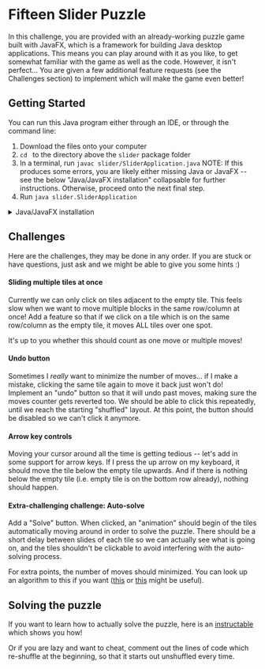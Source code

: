 # Fifteen Slider Puzzle
In this challenge, you are provided with an already-working puzzle game built with JavaFX, which is a framework for building Java desktop applications. This means you can play around with it as you like, to get somewhat familiar with the game as well as the code. However, it isn't perfect... You are given a few additional feature requests (see the Challenges section) to implement which will make the game even better! 

## Getting Started
You can run this Java program either through an IDE, or through the command line:
1. Download the files onto your computer
2. `cd ` to the directory above the `slider` package folder
3. In a terminal, run `javac slider/SliderApplication.java`
NOTE: If this produces some errors, you are likely either missing Java or JavaFX -- see the below "Java/JavaFX installation" collapsable for further instructions. 
Otherwise, proceed onto the next final step.
5. Run `java slider.SliderApplication`

<details>
<summary>Java/JavaFX installation</summary>

### Java/JavaFX installation
Open a command prompt and type `javac -version`. Java 11 or later does not come with JavaFX (a library needed for this program) installed, so I suggest installing Oracle Java (JDK) 8 [here](https://www.oracle.com/technetwork/java/javase/downloads/jdk8-downloads-2133151.html) if you do not have Java installed or you have a later version. Then follow the steps in the install wizard.

#### Extra steps - Windows
After installation, you might need to add the install location to the PATH variable. Instructions for how to do this are shown in [this link](https://www.java.com/en/download/help/path.xml). 

You may also need to remove other versions of Java, or just remove the old directory from the PATH variable.

Finally repeat the steps in the Getting Started section above.

#### Extra steps - Mac
To remove the other versions of Java (if applicable), go to: `/Library/Java/JavaVirtualMachines/` and move the folders which aren't `jdk1.8.0_231.jdk` to the Trash or somewhere else.

Finally repeat the steps in the Getting Started section above.
</details>


## Challenges
Here are the challenges, they may be done in any order. If you are stuck or have questions, just ask and we might be able to give you some hints :)

#### Sliding multiple tiles at once
Currently we can only click on tiles adjacent to the empty tile. This feels slow when we want to move multiple blocks in the same row/column at once! Add a feature so that if we click on a tile which is on the same row/column as the empty tile, it moves ALL tiles over one spot. 

It's up to you whether this should count as one move or multiple moves!

#### Undo button
Sometimes I *really* want to minimize the number of moves... if I make a mistake, clicking the same tile again to move it back just won't do! Implement an "undo" button so that it will undo past moves, making sure the moves counter gets reverted too. We should be able to click this repeatedly, until we reach the starting "shuffled" layout. At this point, the button should be disabled so we can't click it anymore. 

#### Arrow key controls
Moving your cursor around all the time is getting tedious -- let's add in some support for arrow keys. If I press the up arrow on my keyboard, it should move the tile below the empty tile upwards. And if there is nothing below the empty tile (i.e. empty tile is on the bottom row already), nothing should happen. 

#### Extra-challenging challenge: Auto-solve
Add a "Solve" button. When clicked, an "animation" should begin of the tiles automatically moving around in order to solve the puzzle. There should be a short delay between slides of each tile so we can actually see what is going on, and the tiles shouldn't be clickable to avoid interfering with the auto-solving process. 

For extra points, the number of moves should minimized. You can look up an algorithm to this if you want ([this](http://www.math.ubc.ca/~cass/courses/m308-02b/projects/grant/fifteen.html) or [this](http://jamie-wong.com/2011/10/16/fifteen-puzzle-algorithm/) might be useful).


## Solving the puzzle
If you want to learn how to actually solve the puzzle, here is an [instructable](https://www.instructables.com/id/How-To-Solve-The-15-Puzzle/) which shows you how!

Or if you are lazy and want to cheat, comment out the lines of code which re-shuffle at the beginning, so that it starts out unshuffled every time.
